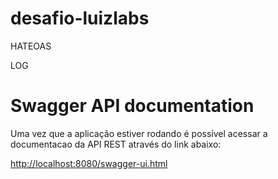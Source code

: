 # desafio-luizlabs


HATEOAS

LOG

# Swagger API documentation
<p>Uma vez que a aplicação estiver rodando é possível acessar a documentacao da API REST através do link abaixo:</p>

<a href="http://localhost:8080/swagger-ui.html">http://localhost:8080/swagger-ui.html</a>
